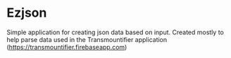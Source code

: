 # Ezjson

Simple application for creating json data based on input. Created mostly to help parse data used in the Transmountifier application (https://transmountifier.firebaseapp.com)
